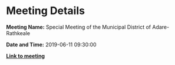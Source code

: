 # Meeting Details

**Meeting Name:** Special Meeting of the Municipal District of Adare-Rathkeale

**Date and Time:** 2019-06-11 09:30:00

**<a href="https://www.limerick.ie/council/whats-on/special-meeting-municipal-district-adare-rathkeale-17" target="_blank">Link to meeting</a>**
